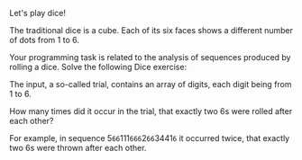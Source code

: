 Let's play dice! 

The traditional dice is a cube. Each of its six faces shows a different number of dots from 1 to 6. 

Your programming task is related to the analysis of sequences produced by rolling a dice.
Solve the following Dice exercise:

The input, a so-called trial, contains an array of digits, each digit being from 1 to 6.

How many times did it occur in the trial, that exactly two 6s were rolled after each other? 

For example, in sequence 5`66`111`666`2`66`3441`6` it occurred twice, that exactly two 6s were thrown after each other.